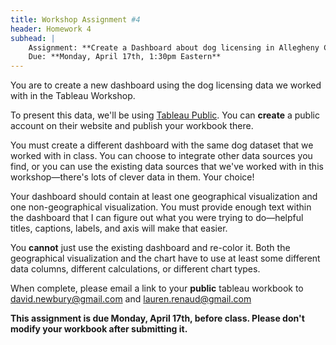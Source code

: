 ```yaml
---
title: Workshop Assignment #4
header: Homework 4
subhead: |
    Assignment: **Create a Dashboard about dog licensing in Allegheny County using Tableau Public.**  
    Due: **Monday, April 17th, 1:30pm Eastern**
---
```


You are to create a new dashboard using the dog licensing data we worked with in the Tableau Workshop.

To present this data, we'll be using [Tableau Public](https://public.tableau.com).  You can **create** a public account on their website and publish your workbook there.

You must create a different dashboard with the same dog dataset that we worked with in class.  You can choose to integrate other data sources you find, or you can use the existing data sources that we've worked with in this workshop—there's lots of clever data in them.  Your choice!

Your dashboard should contain at least one geographical visualization and one non-geographical visualization.  You must provide enough text within the dashboard that I can figure out what you were trying to do—helpful titles, captions, labels, and axis will make that easier.

You **cannot** just use the existing dashboard and re-color it.  Both the geographical visualization and the chart have to use at least some different data columns, different calculations, or different chart types. 


When complete, please email a link to your **public** tableau workbook to <david.newbury@gmail.com> and <lauren.renaud@gmail.com> 

**This assignment is due Monday, April 17th, before class.  Please don't modify your workbook after submitting it.**
